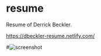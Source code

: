 # resume

Resume of Derrick Beckler.

https://dbeckler-resume.netlify.com/

#![screenshot](https://github.com/dbeckler/resume/ResumeScreenshot.png)


